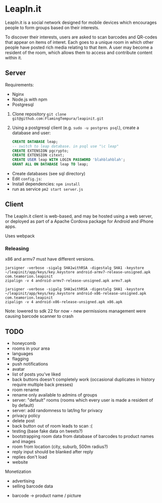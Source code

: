 # LeapIn.it

LeapIn.it is a social network designed for mobile devices which encourages people to form groups based on their interests.

To discover their interests, users are asked to scan barcodes and QR-codes that appear on items of interet. Each goes to a unique room in which other people have posted rich media relating to that item. A user may become a resident of the room, which allows them to access and contribute content within it.

## Server

Requirements:
* Nginx
* Node.js with npm
* Postgresql

1. Clone repository `git clone git@github.com:FlamingTempura/leapinit.git`
2. Using a postgresql client (e.g. `sudo -u postgres psql`), create a database and user:

    ```sql
    CREATE DATABASE leap;
    -- switch to leap database. in psql use "\c leap"
    CREATE EXTENSION pgcrypto;
    CREATE EXTENSION citext;
    CREATE USER leap WITH LOGIN PASSWORD 'blahblahblah';
    GRANT ALL ON DATABASE leap TO leap;
    ```

* Create databases (see sql directory)
* Edit `config.js`:
* Install dependencies: `npm install`
* run as service `pm2 start server.js`


## Client

The LeapIn.it client is web-based, and may be hosted using a web server, or deployed as part of a Apache Cordova package for Android and iPhone apps.

Uses webpack

### Releasing

x86 and armv7 must have different versions.
```
jarsigner -verbose -sigalg SHA1withRSA -digestalg SHA1 -keystore ~/leapinit/app/keys/key.keystore android-armv7-release-unsigned.apk com.teamorion.leapinit
zipalign -v 4 android-armv7-release-unsigned.apk armv7.apk

jarsigner -verbose -sigalg SHA1withRSA -digestalg SHA1 -keystore ~/leapinit/app/keys/key.keystore android-x86-release-unsigned.apk com.teamorion.leapinit
zipalign -v 4 android-x86-release-unsigned.apk x86.apk
```

Note: lowered to sdk 22 for now - new permissions management were causing barcode scanner to crash

## TODO

* honeycomb
* rooms in your area
* languages
* flagging
* push notifications
* avatar
* list of posts you've liked
* back buttons doesn't completely work (occasional duplicates in history require multiple back presses)
* room rename
* rename only available to admins of groups
* server: "default" rooms (rooms which every user is made a resident of by default)
* server: add randomness to lat/lng for privacy	
* privacy policy
* delete post
* back button out of room leads to scan :(
* testing (base fake data on tweets?)
* bootstrapping room data from database of barcodes to product names and images
* room from location (city, suburb, 500m radius?)
* reply input should be blanked after reply
* replies don't load
* website

Monetization
* advertising
* selling barcode data
 - barcode -> product name / picture
